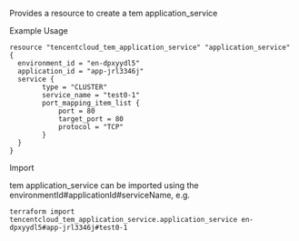 Provides a resource to create a tem application_service

Example Usage

```hcl
resource "tencentcloud_tem_application_service" "application_service" {
  environment_id = "en-dpxyydl5"
  application_id = "app-jrl3346j"
  service {
		type = "CLUSTER"
		service_name = "test0-1"
		port_mapping_item_list {
			port = 80
			target_port = 80
			protocol = "TCP"
		}
  }
}
```

Import

tem application_service can be imported using the environmentId#applicationId#serviceName, e.g.

```
terraform import tencentcloud_tem_application_service.application_service en-dpxyydl5#app-jrl3346j#test0-1
```